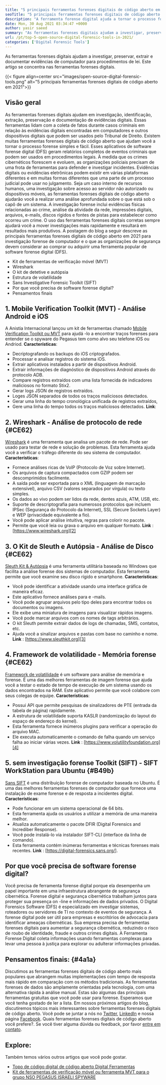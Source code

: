 ```yaml
---
title: "5 principais ferramentas forenses digitais de código aberto em 2021" 
seoTitle: "5 principais ferramentas forenses digitais de código aberto em 2021" 
description: "A ferramenta forense digital ajuda a tornar o processo forense digital simples e fácil para procedimentos legais. Este artigo lista as ferramentas forenses digitais de código aberto." 
date: Mon, 30 Aug 2021 03:34:47 +0000
author: yasir saeed
summary: "As ferramentas forenses digitais ajudam a investigar, preservar, extrair e documentar evidências de computador para procedimentos de lei. Este artigo se concentra nas ferramentas forenses digitais." 
url: /pt/top-5-open-source-digital-forensic-tools-in-2021/
categories: ['Digital Forensic Tools']
---
```


As ferramentas forenses digitais ajudam a investigar, preservar, extrair e documentar evidências de computador para procedimentos de lei. Este artigo se concentra nas ferramentas forenses digitais.

{{< figure align=center src="images/open-source-digital-forensic-tools.png" alt="5 principais ferramentas forenses digitais de código aberto em 2021">}}


## **Visão geral**
As ferramentas forenses digitais ajudam em investigação, identificação, extração, preservação e documentação de evidências digitais. Essas ferramentas lidam com a coleta de fatos durante casos criminais em relação às evidências digitais encontradas em computadores e outros dispositivos digitais que podem ser usados ​​pelo Tribunal de Direito. Existem muitas ferramentas forenses digitais de código aberto que ajudam você a tornar o processo forense simples e fácil. Esses aplicativos de software forense digital (DFS) geram relatórios completos de eventos criminais que podem ser usados ​​em procedimentos legais. À medida que os crimes cibernéticos florescem e evoluem, as organizações policiais precisam de uma frota de ferramentas para defender e investigar incidentes.
Evidências digitais ou evidências eletrônicas podem existir em várias plataformas diferentes e em muitas formas diferentes que uma parte de um processo judicial pode usar no julgamento. Seja um caso interno de recursos humanos, uma investigação sobre acesso ao servidor não autorizado ou dispositivos móveis, as ferramentas forenses digitais de código aberto ajudarão você a realizar uma análise aprofundada sobre o que está sob o capô de um sistema. A investigação forense inclui evidências físicas relacionadas ao crime, análise da atividade da rede, impressões digitais, arquivos, e-mails, discos rígidos e fontes de pistas para estabelecer como ocorreu um crime. O uso das ferramentas forenses digitais corretas sempre ajudará você a mover investigações mais rapidamente e resultará em resultados mais produtivos.
A postagem do blog a seguir descreve as principais ferramentas forenses digitais de código aberto em 2021 para investigação forense de computador e o que as organizações de segurança devem considerar ao comprar ou adquirir uma ferramenta popular de software forense digital (DFS).
  * Kit de ferramentas de verificação móvel (MVT)
  * Wireshark
  * O kit de detetive e autópsia
  * Estrutura de volatilidade
  * Sans Investigative Forensic Toolkit (SIFT)
  * Por que você precisa de software forense digital?
  * Pensamentos finais

## 1. Mobile Verification Toolkit (MVT) - Análise Android e iOS
A Anistia Internacional lançou um kit de ferramentas chamado [Mobile Verification Toolkit ou MVT][1] para ajudá -lo a encontrar traços forenses para entender se o spyware do Pegasus tem como alvo seu telefone iOS ou Andriod.
**Características**:
  * Decriptografando os backups do iOS criptografados.
  * Processar e analisar registros do sistema iOS.
  * Extrair aplicativos instalados a partir de dispositivos Android.
  * Extrair informações de diagnóstico de dispositivos Android através do protocolo ADB.
  * Compare registros extraídos com uma lista fornecida de indicadores maliciosos no formato Stix2.
  * Gerar logs JSON de registros extraídos.
  * Loges JSON separados de todos os traços maliciosos detectados.
  * Gerar uma linha do tempo cronológica unificada de registros extraídos,
  * Gere uma linha do tempo todos os traços maliciosos detectados.
**Link**:

## 2. Wireshark - Análise de protocolo de rede   {#CE62}
[Wireshark][2] é uma ferramenta que analisa um pacote de rede. Pode ser usado para testar de rede e solução de problemas. Esta ferramenta ajuda você a verificar o tráfego diferente do seu sistema de computador.
**Características**:
  * Fornece análises ricas de VoIP (Protocolo de Voz sobre Internet).
  * Os arquivos de captura compactados com GZIP podem ser descomprimidos facilmente.
  * A saída pode ser exportada para o XML (linguagem de marcação extensível), arquivo CSV (valores separados por vírgula) ou texto simples.
  * Os dados ao vivo podem ser lidos da rede, dentes azuis, ATM, USB, etc.
  * Suporte de descriptografia para numerosos protocolos que incluem IPSec (Segurança do Protocolo da Internet), SSL (Secure Sockets Layer) e WEP (privacidade equivalente a fio).
  * Você pode aplicar análise intuitiva, regras para colorir no pacote.
  * Permite que você leia ou grava o arquivo em qualquer formato.
**Link** : [https://www.wireshark.org][2]

## 3. O Kit de Sleuth e Autópsia - Análise de Disco   {#CE62}
[Sleuth Kit & Autópsia][3] é uma ferramenta utilitária baseada no Windows que facilita a análise forense dos sistemas de computador. Esta ferramenta permite que você examine seu disco rígido e smartphone.
**Características**:
  * Você pode identificar a atividade usando uma interface gráfica de maneira eficaz.
  * Este aplicativo fornece análises para e -mails.
  * Você pode agrupar arquivos pelo tipo deles para encontrar todos os documentos ou imagens.
  * Ele exibe uma miniatura de imagens para visualizar rápidos imagens.
  * Você pode marcar arquivos com os nomes de tags arbitrários.
  * O kit Sleuth permite extrair dados de logs de chamadas, SMS, contatos, etc.
  * Ajuda você a sinalizar arquivos e pastas com base no caminho e nome.
**Link** : [https://www.sleuthkit.org][3]

## 4. Framework de volatilidade - Memória forense   {#CE62}
[Framework de volatilidade][4] é um software para análise de memória e forense. É uma das melhores ferramentas de imagem forense que ajuda você a testar o estado de tempo de execução de um sistema usando os dados encontrados na RAM. Este aplicativo permite que você colabore com seus colegas de equipe.
**Características**:
  * Possui API que permite pesquisas de sinalizadores de PTE (entrada da tabela de página) rapidamente.
  * A estrutura de volatilidade suporta KASLR (randomização do layout do espaço de endereço do kernel).
  * Esta ferramenta fornece inúmeros plugins para verificar a operação do arquivo MAC.
  * Ele executa automaticamente o comando de falha quando um serviço falha ao iniciar várias vezes.
**Link** : [https://www.volutilityfoundation.org][4]

## 5. sem investigação forense Toolkit (SIFT) - SIFT WorkStation para Ubuntu   {#B49b}
[Sans SIFT][5] é uma distribuição forense de computador baseada no Ubuntu. É uma das melhores ferramentas forenses de computador que fornece uma instalação de exame forense e de resposta a incidentes digital.
**Características**:
  * Pode funcionar em um sistema operacional de 64 bits.
  * Esta ferramenta ajuda os usuários a utilizar a memória de uma maneira melhor.
  * Atualiza automaticamente o pacote DFIR (Digital Forensics and Incrediber Response).
  * Você pode instalá-lo via instalador SIFT-CLI (interface da linha de comando).
  * Esta ferramenta contém inúmeras ferramentas e técnicas forenses mais recentes.
**Link** : [https://digital-forensics.sans.org/].

## Por que você precisa de software forense digital?
Você precisa de ferramenta forense digital porque ela desempenha um papel importante em uma infraestrutura abrangente de segurança cibernética. Forense digital e segurança cibernética trabalham juntos para proteger sua presença on -line e informações de dados privados. O Digital Forensics Software (DFS) é especializado em investigar sistemas, roteadores ou servidores de TI no contexto de eventos de segurança.
A forense digital pode ser útil para empresas e escritórios de advocacia para identificar ameaças cibernéticas. Sua empresa precisa de ferramentas forenses digitais para aumentar a segurança cibernética, reduzindo o risco de roubo de identidade, fraude e outros crimes digitais. A Ferramenta Forense Digital coleta informações usando ferramentas complexas para levar uma pessoa à justiça para explorar ou adulterar informações privadas.

## Pensamentos finais:   {#4a1a}
Discutimos as ferramentas forenses digitais de código aberto mais populares que abrangem muitas implementações com tempo de resposta mais rápido em comparação com os métodos tradicionais. As ferramentas forenses de dados são amplamente orientadas pela tecnologia, com uma alternativa rápida à análise manual. Estas são algumas das principais ferramentas gratuitas que você pode usar para forense. Esperamos que você tenha gostado de ler a lista. Em nossos próximos artigos do blog, discutiremos tópicos mais interessantes sobre ferramentas forenses digitais de código aberto.
Você pode se juntar a nós no [Twitter][7], [LinkedIn][8] e nossa página [Facebook][9]. Quais ferramentas forenses digitais de código aberto você prefere?. Se você tiver alguma dúvida ou feedback, por favor [entre em contato][10].

## Explore:
Também temos vários outros artigos que você pode gostar.
  * [Topo de código digital de código aberto Digital Ferramentas][11]
  * [Kit de ferramentas de verificação móvel ou ferramenta MVT para o grupo NSO PEGASUS ISRAELI SPYWARE][1]

  
[1]: https://products.containerize.com/digital-forensic-software/mvt/
[2]: https://www.wireshark.org/
[3]: https://www.sleuthkit.org/
[4]: https://www.volatilityfoundation.org/
[5]: https://www.sans.org/tools/sift-workstation/
[6]: https://digital-forensics.sans.org/community/downloads/
[7]: https://twitter.com/containerize_co
[8]: https://www.linkedin.com/company/containerize/
[9]: http://facebook.com/containerize
[10]: mailto:yasir.saeed@aspose.com
[11]: https://products.containerize.com/digital-forensic-software/
